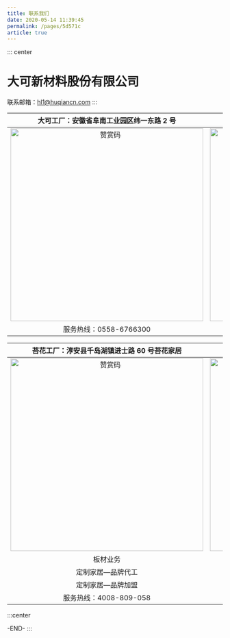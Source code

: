 ```yaml
---
title: 联系我们
date: 2020-05-14 11:39:45
permalink: /pages/5d571c
article: true
---
```


::: center

# 大可新材料股份有限公司

联系邮箱：hl1@huqiancn.com
:::

|             大可工厂：安徽省阜南工业园区纬一东路 2 号              |                  沪千工厂：新沂市经济开发区瓦窑镇马庄村                   |
| :----------------------------------------------------------------: | :-----------------------------------------------------------------------: |
| <img :src="$withBase('/news/news022.jpg')" alt="赞赏码" width=450> | <img :src="$withBase('/news/news023.jpg')" alt="Wechat QRcode" width=450> |
|                       服务热线：0558-6766300                       |                          服务热线：0516-88586608                          |

|            苔花工厂：淳安县千岛湖镇进士路 60 号苔花家居            |              运营中心：杭州市滨江区招商信雅达国际 2 幢 41 楼              |
| :----------------------------------------------------------------: | :-----------------------------------------------------------------------: |
| <img :src="$withBase('/news/news024.jpg')" alt="赞赏码" width=450> | <img :src="$withBase('/news/news025.jpg')" alt="Wechat QRcode" width=450> |
|                              板材业务                              |                       联系电话：18605072323（钱总）                       |
|                         定制家居—品牌代工                          |                       联系电话：18858139068（王总）                       |
|                         定制家居—品牌加盟                          |                       联系电话：13735538850（毛总）                       |
|                       服务热线：4008-809-058                       |                          服务热线:0571-86601968                           |

:::center

-END-
:::
